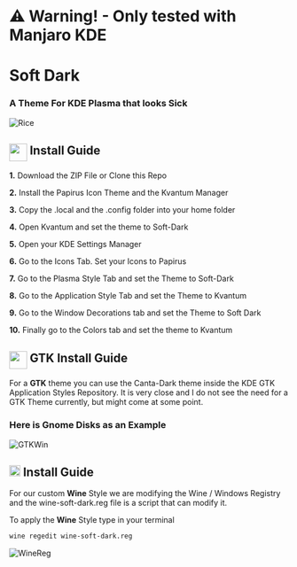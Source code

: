 # ⚠️ Warning! - Only tested with Manjaro KDE

# Soft Dark
### A Theme For KDE Plasma that looks Sick
![Rice](https://i.ibb.co/7jw3bBZ/rice.png)

## <img src="https://cdn.iconscout.com/icon/free/png-256/qt-2-555851.png" width=32 align="top"> Install Guide


**1.** Download the ZIP File or Clone this Repo

**2.** Install the Papirus Icon Theme and the Kvantum Manager

**3.** Copy the .local and the .config folder into your home folder

**4.** Open Kvantum and set the theme to Soft-Dark

**5.** Open your KDE Settings Manager

**6.** Go to the Icons Tab. Set your Icons to Papirus

**7.** Go to the Plasma Style Tab and set the Theme to Soft-Dark

**8.** Go to the Application Style Tab and set the Theme to Kvantum

**9.** Go to the Window Decorations tab and set the Theme to Soft Dark

**10.** Finally go to the Colors tab and set the theme to Kvantum

## <img src="https://www.gtk.org/assets/img/logo-gtk-sm.png" width=32 align="top"> GTK Install Guide

For a **GTK** theme you can use the Canta-Dark theme inside the KDE GTK Application Styles Repository. It is very close and I do not see the need for a GTK Theme currently, but might come at some point.

### Here is Gnome Disks as an Example
![GTKWin](https://i.ibb.co/whjx2sp/image.png)

## <img src="https://upload.wikimedia.org/wikipedia/commons/thumb/5/51/WINE-Logo.svg/1200px-WINE-Logo.svg.png" width=20 align="top"> Install Guide

For our custom **Wine** Style we are modifying the Wine / Windows Registry and the wine-soft-dark.reg file is a script that can modify it.

To apply the **Wine** Style type in your terminal

```bash
wine regedit wine-soft-dark.reg
```

![WineReg](https://i.ibb.co/P6ybTCQ/image.png)
